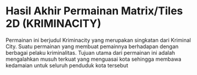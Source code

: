 # Hasil Akhir Permainan Matrix/Tiles 2D (KRIMINACITY)
Permainan ini berjudul Kriminacity yang merupakan singkatan dari Kriminal City. Suatu permainan yang membuat pemainnya berhadapan dengan berbagai pelaku kriminalitas. Tujuan utama dari permainan ini adalah mengalahkan musuh terkuat yang menguasai kota sehingga membawa kedamaian untuk seluruh penduduk kota tersebut
